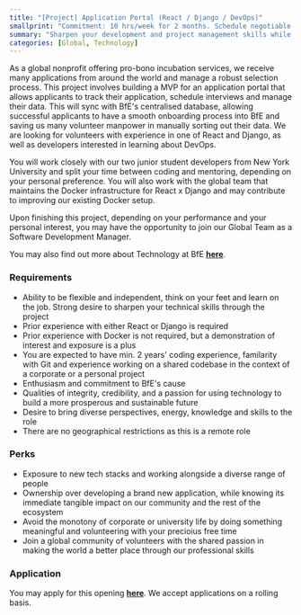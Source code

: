 ```yaml
---
title: "[Project] Application Portal (React / Django / DevOps)"
smallprint: "Commitment: 10 hrs/week for 2 months. Schedule negotiable. Prior experience preferred."
summary: "Sharpen your development and project management skills while creating lasting social impact" # this will be visible on platforms like LinkedIn when sharing
categories: [Global, Technology]
---
```


As a global nonprofit offering pro-bono incubation services, we receive many applications from around the world and manage a robust selection process. This project involves building a MVP for an application portal that allows applicants to track their application, schedule interviews and manage their data. This will sync with BfE's centralised database, allowing successful applicants to have a smooth onboarding process into BfE and saving us many volunteer manpower in manually sorting out their data. We are looking for volunteers with experience in one of React and Django, as well as developers interested in learning about DevOps.

You will work closely with our two junior student developers from New York University and split your time between coding and mentoring, depending on your personal preference. You will also work with the global team that maintains the Docker infrastructure for React x Django and may contribute to improving our existing Docker setup. 

Upon finishing this project, depending on your performance and your personal interest, you may have the opportunity to join our Global Team as a Software Development Manager.

You may also find out more about Technology at BfE [**here**](https://tech.bridgesforenterprise.com).

### Requirements
- Ability to be flexible and independent, think on your feet and learn on the job. Strong desire to sharpen your technical skills through the project
- Prior experience with either React or Django is required
- Prior experience with Docker is not required, but a demonstration of interest and exposure is a plus
- You are expected to have min. 2 years' coding experience, familarity with Git and experience working on a shared codebase in the context of a corporate or a personal project
- Enthusiasm and commitment to BfE's cause
- Qualities of integrity, credibility, and a passion for using technology to build a more prosperous and sustainable future
- Desire to bring diverse perspectives, energy, knowledge and skills to the role
- There are no geographical restrictions as this is a remote role

### Perks
- Exposure to new tech stacks and working alongside a diverse range of people
- Ownership over developing a brand new application, while knowing its immediate tangible impact on our community and the rest of the ecosystem 
- Avoid the monotony of corporate or university life by doing something meaningful and volunteering with your precioius free time
- Join a global community of volunteers with the shared passion in making the world a better place through our professional skills

### Application
You may apply for this opening [**here**](https://forms.gle/RpyaEKcxZY14wW6F8). We accept applications on a rolling basis.
